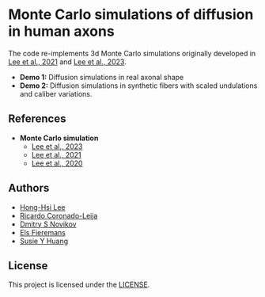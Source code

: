 # Monte Carlo simulations of diffusion in human axons

The code re-implements 3d Monte Carlo simulations originally developed in [Lee et al., 2021](https://doi.org/10.1016/j.jneumeth.2020.109018) and [Lee et al., 2023](https://doi.org/10.1101/2023.04.19.537494).

* **Demo 1:** Diffusion simulations in real axonal shape
* **Demo 2:** Diffusion simulations in synthetic fibers with scaled undulations and caliber variations.

## References
* **Monte Carlo simulation**
  - [Lee et al., 2023](https://doi.org/10.1101/2023.04.19.537494)
  - [Lee et al., 2021](https://doi.org/10.1016/j.jneumeth.2020.109018)
  - [Lee et al., 2020](https://doi.org/10.1016/j.neuroimage.2020.117228)

## Authors
* [Hong-Hsi Lee](https://www.nmr.mgh.harvard.edu/user/5062244)
* [Ricardo Coronado-Leija](https://www.diffusion-mri.com/who-we-are/)
* [Dmitry S Novikov](https://www.diffusion-mri.com/who-we-are/dmitry-novikov/)
* [Els Fieremans](https://www.diffusion-mri.com/who-we-are/els-fieremans/)
* [Susie Y Huang](https://www.nmr.mgh.harvard.edu/user/7054)

## License
This project is licensed under the [LICENSE](https://github.com/leehhtw/monte-carlo-3D-human-axon/blob/main/LICENSE).
